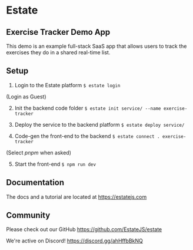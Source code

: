 # Estate

## Exercise Tracker Demo App

This demo is an example full-stack SaaS app that allows users to track the exercises they do in a shared real-time list.

## Setup

1. Login to the Estate platform
   `$ estate login`

(Login as Guest)

2. Init the backend code folder
   `$ estate init service/ --name exercise-tracker`

3. Deploy the service to the backend platform
   `$ estate deploy service/`

4. Code-gen the front-end to the backend
   `$ estate connect . exercise-tracker`

(Select *pnpm* when asked)

5. Start the front-end
   `$ npm run dev`

## Documentation

The docs and a tutorial are located at https://estatejs.com

## Community

Please check out our GitHub https://github.com/EstateJS/estate

We're active on Discord! https://discord.gg/ahHffbBkNQ
